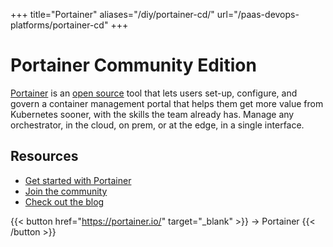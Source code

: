 +++
title="Portainer"
aliases="/diy/portainer-cd/"
url="/paas-devops-platforms/portainer-cd" 
+++

# Portainer Community Edition

[Portainer](https://portainer.io) is an [open source](https://github.com/portainer/portainer) tool that lets users set-up, configure, and govern a container management portal that helps them get more value from Kubernetes sooner, with the skills the team already has. Manage any orchestrator, in the cloud, on prem, or at the edge, in a single interface.

## Resources

- [Get started with Portainer](https://docs.portainer.io/v/ce-2.9/start/install/server/kubernetes/baremetal)
- [Join the community](https://community.portainer.io/)
- [Check out the blog](https://portainer.io/blog)

{{< button href="https://portainer.io/" target="_blank" >}}
-> Portainer
{{< /button >}}
